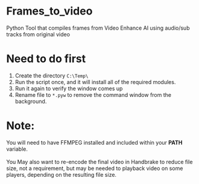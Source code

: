 # Frames_to_video
Python Tool that compiles frames from Video Enhance AI using audio/sub tracks from original video

# Need to do first
1. Create the directory `C:\Temp\`
2. Run the script once, and it will install all of the required modules.
3. Run it again to verify the window comes up
4. Rename file to `*.pyw` to remove the command window from the background.

# Note:
You will need to have FFMPEG installed and included within your <b>PATH</b> variable.
<br><br>
You May also want to re-encode the final video in Handbrake to reduce file size, not a requirement, but may be needed to playback video on some players, depending on the resulting file size.
